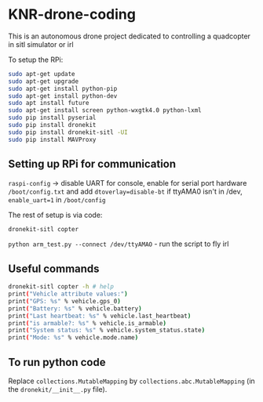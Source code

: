 # KNR-drone-coding

 This is an autonomous drone project dedicated to controlling a quadcopter in sitl simulator or irl

To setup the RPi:

```bash
sudo apt-get update
sudo apt-get upgrade
sudo apt-get install python-pip
sudo apt-get install python-dev
sudo apt install future
sudo apt-get install screen python-wxgtk4.0 python-lxml
sudo pip install pyserial
sudo pip install dronekit
sudo pip install dronekit-sitl -UI
sudo pip install MAVProxy
```

## Setting up RPi for communication

`raspi-config` -> disable UART for console, enable for serial port hardware
`/boot/config.txt` and add `dtoverlay=disable-bt`
if ttyAMA0 isn't in /dev, `enable_uart=1` in `/boot/config`

The rest of setup is via code:

```bash
dronekit-sitl copter
```

`python arm_test.py --connect /dev/ttyAMAO` - run the script to fly irl

## Useful commands

```bash
dronekit-sitl copter -h # help
print("Vehicle attribute values:")
print("GPS: %s" % vehicle.gps_0)
print("Battery: %s" % vehicle.battery)
print("Last heartbeat: %s" % vehicle.last_heartbeat)
print("is armable?: %s" % vehicle.is_armable)
print("System status: %s" % vehicle.system_status.state)
print("Mode: %s" % vehicle.mode.name)
```

## To run python code

Replace `collections.MutableMapping` by `collections.abc.MutableMapping` (in the `dronekit/__init__.py` file).
